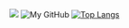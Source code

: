 ![](https://github-profile-summary-cards.vercel.app/api/cards/profile-details?username=mikitosina1&theme=dark)
![My GitHub](https://github-readme-stats.vercel.app/api?username=mikitosina1&show_icons=true&theme=dark)
[![Top Langs](https://github-readme-stats.vercel.app/api/top-langs/?username=mikitosina1&theme=dark&layout=compact)](https://github.com/anuraghazra/github-readme-stats)
